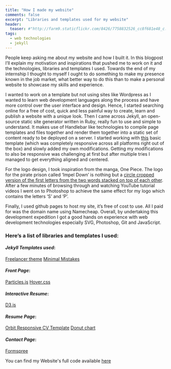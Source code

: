 ```yaml
---
title: "How I made my website"
comments: false
excerpt: "Libraries and templates used for my website"
header:
  teaser: #"http://farm9.staticflickr.com/8426/7758832526_cc8f681e48_c.jpg"
tags: 
  - web technologies
  - jekyll
---
```


People keep asking me about my website and how I built it. In this blogpost I’ll explain my motivation and inspirations that pushed me to work on it and the technologies, libraries and templates I used. Towards the end of my internship I thought to myself I ought to do something to make my presence known in the job market, what better way to do this than to make a personal website to showcase my skills and experience. 

I wanted to work on a template but not using sites like Wordpress as I wanted to learn web development languages along the process and have more control over the user interface and design. Hence, I started searching online for a free of cost, quick and less painful way to create, learn and publish a website with a unique look. Then I came across Jekyll, an open-source static site generator written in Ruby, really fun to use and simple to understand. It makes use of Handlebar like technologies to compile page templates and files together and render them together into a static set of content ready to be deployed on a server. I started working with [this](https://startbootstrap.com/template-overviews/freelancer/) basic template (which was completely responsive across all platforms right out of the box) and slowly added my own modifications. Getting my modifications to also be responsive was challenging at first but after multiple tries I managed to get everything aligned and centered.

For the logo design, I took inspiration from the manga, One Piece. The logo for the pirate prison called ‘Impel Down’ is nothing but a [circle cropped version of the first letters from the two words stacked on top of each other](https://vignette1.wikia.nocookie.net/onepiece/images/f/f6/Impel_Down_Logo.png/revision/latest?cb=20130726071605/). After a few minutes of browsing through and watching YouTube tutorial videos I went on to Photoshop to achieve the same effect for my logo which contains the letters ‘S’ and ‘P’.

Finally, I used github pages to host my site, it’s free of cost to use. All I paid for was the domain name using Namecheap. Overall, by undertaking this development expedition I got a good hands on experience with web development technologies especially SVG, Photoshop, Git and JavaScript.


### Here’s a list of libraries and templates I used: 


#### _Jekyll Templates used_:
[Freelancer theme](https://startbootstrap.com/template-overviews/freelancer/)
[Minimal Mistakes](https://mmistakes.github.io/minimal-mistakes/)

#### _Front Page_:
[Particles.js](http://vincentgarreau.com/particles.js/)
[Hover.css](http://ianlunn.github.io/Hover/)

#### _Interactive Resume_:
[D3.js](https://d3js.org/)

#### _Resume Page_:
[Orbit Responsive CV Template](https://themes.3rdwavemedia.com/website-templates/orbit-free-resume-cv-template-for-developers/)
[Donut chart](http://www.chartjs.org/)

#### _Contact Page_:
[Formspree](https://formspree.io/)


You can find my Website's full code available [here](https://github.com/sharvi1/sharvi1.github.io)